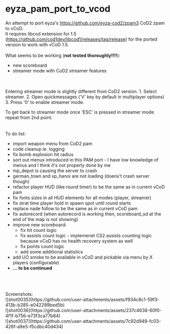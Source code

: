# eyza_pam_port_to_vcod
An attempt to port eyza's https://github.com/eyza-cod2/zpam3 CoD2 zpam to vCoD.<br>
It requires libcod extension for 1.5 (https://github.com/cod1dev/libcod1/releases/tag/release) for the ported version to work with vCoD 1.5.<br>
<br>
What seems to be working (<b>not tested thoroughly!!!!</b>):
- new scoreboard
- streamer mode with CoD2 streamer features
<br>
<br>
Entering streamer mode is slightly different from CoD2 version.
1. Select streamer.
2. Open quickmessages ('V' key by default in multiplayer options)
3. Press '0' to enable streamer mode.<br>

To get back to streamer mode once 'ESC' is pressed in streamer mode repeat from 2nd point.
<br>
<br>
<br>
To do list:
<br>
- import weapon menu from CoD2 pam
- code cleanup ie. logging<br>
- fix bomb explosion hit radius
- sort out menus introduced in this PAM port - I have low knowledge of menus and I think it's not properly done by me<br>
- mp_depot is causing the server to crash<br>
- german_town and xp_hanoi are not loading (doens't crash server though)<br>
- refactor player HUD (like round timer) to be the same as in current vCoD pam<br>
- fix fonts sizes in all HUD elements for all modes (player, streamer)<br>
- fix strat time player hold in spawn spot until round starts<br>
- replace nade follow to be the same as in current vCoD pam<br>
- fix autorecord (when autorecord is working then, scoreboard_sd at the end of the map is not showing)<br>
- improve new scoreboard:<br>
	- fix hit count logic<br>
	- fix assists count logic - implemenet CS2 assists counting logic because vCoD has no health recovery system as well<br>
	- fix points count logic<br>
	- add some additional statistics<br>
- add UO smoke to be available in vCoD and pickable via menu by X players (configurable)<br>
- <b>... to be continued</b>
<br>
<br>
<br>
Screenshots:<br>
![shot0035](https://github.com/user-attachments/assets/f934c8c1-59f3-413b-b285-e042299bed5b)<br>
![shot0036](https://github.com/user-attachments/assets/237c4638-60f0-4f1f-b756-e73f3ca77b84)<br>
![shot0037](https://github.com/user-attachments/assets/7c92d949-fc03-426f-a9e5-f5cdbc40d434)<br>


